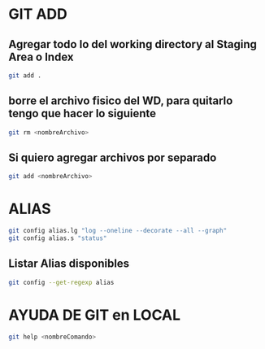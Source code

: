 # GIT ADD

## Agregar todo lo del working directory al Staging Area o Index

```bash
git add .
```

## borre el archivo fisico del WD, para quitarlo tengo que hacer lo siguiente

```bash
git rm <nombreArchivo>
```

## Si quiero agregar archivos por separado

```bash
git add <nombreArchivo>
```

# ALIAS
```bash
git config alias.lg "log --oneline --decorate --all --graph"
git config alias.s "status"
```
## Listar Alias disponibles
```bash
git config --get-regexp alias
```

# AYUDA DE GIT en LOCAL

```bash
git help <nombreComando>
```
